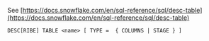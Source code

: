 See [https://docs.snowflake.com/en/sql-reference/sql/desc-table](https://docs.snowflake.com/en/sql-reference/sql/desc-table)
```
DESC[RIBE] TABLE <name> [ TYPE =  { COLUMNS | STAGE } ]
```
